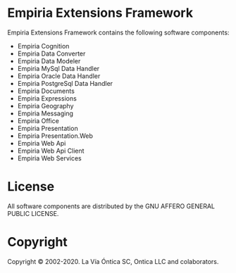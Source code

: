 ﻿# Empiria Extensions Framework

Empiria Extensions Framework contains the following software components:

- Empiria Cognition
- Empiria Data Converter
- Empiria Data Modeler
- Empiria MySql Data Handler
- Empiria Oracle Data Handler
- Empiria PostgreSql Data Handler
- Empiria Documents
- Empiria Expressions
- Empiria Geography
- Empiria Messaging
- Empiria Office
- Empiria Presentation
- Empiria Presentation.Web
- Empiria Web Api
- Empiria Web Api Client
- Empiria Web Services

# License

All software components are distributed by the GNU AFFERO GENERAL PUBLIC LICENSE.

# Copyright

Copyright © 2002-2020. La Vía Óntica SC, Ontica LLC and colaborators.
